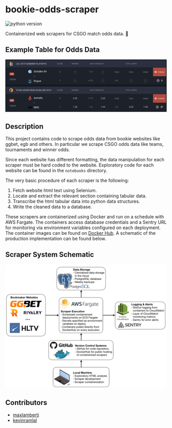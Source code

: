 # bookie-odds-scraper

![python version](https://img.shields.io/badge/python-3.6-blue.svg)

Containerized web scrapers for CSGO match odds data. 🎲


## Example Table for Odds Data

![Example Odds Table](data/Example_Odds_Table.png)

## Description

This project contains code to scrape odds data from bookie websites like ggbet, egb and others. In particular we scrape CSGO odds data like teams, tournaments and winner odds.

Since each website has different formatting, the data manipulation for each scraper must be hard coded to the website. Exploratory code for each website can be found in the `notebooks` directory.

The very basic procedure of each scraper is the following:

1. Fetch website html text using Selenium.
2. Locate and extract the relevant section containing tabular data.
3. Transcribe the html tabular data into python data structures.
4. Write the cleaned data to a database.

These scrapers are containerized using Docker and run on a schedule with AWS Fargate. The containers access database credentials and a Sentry URL for monitoring via environment variables configured on each deployment. The container images can be found on [Docker Hub](https://hub.docker.com/u/maxlamberti). A schematic of the production implementation can be found below.

## Scraper System Schematic

![System Schematic](data/Scraper_Schematic.png)

## Contributors

- [maxlamberti](https://github.com/maxlamberti)
- [kevinramlal](https://github.com/kevinramlal)
